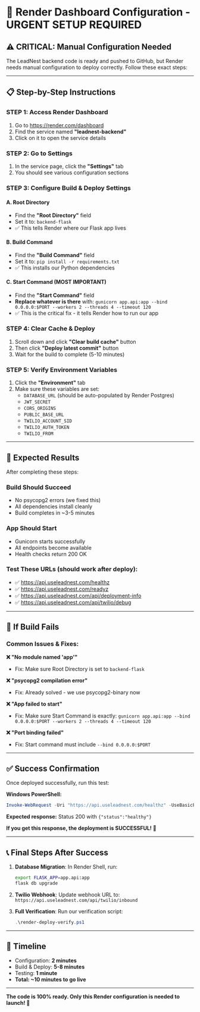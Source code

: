 # 🚀 Render Dashboard Configuration - URGENT SETUP REQUIRED

## ⚠️ CRITICAL: Manual Configuration Needed

The LeadNest backend code is ready and pushed to GitHub, but Render needs manual configuration to deploy correctly. Follow these exact steps:

---

## 📋 Step-by-Step Instructions

### STEP 1: Access Render Dashboard
1. Go to https://render.com/dashboard
2. Find the service named **"leadnest-backend"**
3. Click on it to open the service details

### STEP 2: Go to Settings
1. In the service page, click the **"Settings"** tab
2. You should see various configuration sections

### STEP 3: Configure Build & Deploy Settings

#### A. Root Directory
- Find the **"Root Directory"** field
- Set it to: `backend-flask`
- ✅ This tells Render where our Flask app lives

#### B. Build Command  
- Find the **"Build Command"** field
- Set it to: `pip install -r requirements.txt`
- ✅ This installs our Python dependencies

#### C. Start Command (MOST IMPORTANT)
- Find the **"Start Command"** field  
- **Replace whatever is there** with: `gunicorn app.api:app --bind 0.0.0.0:$PORT --workers 2 --threads 4 --timeout 120`
- ✅ This is the critical fix - it tells Render how to run our app

### STEP 4: Clear Cache & Deploy
1. Scroll down and click **"Clear build cache"** button
2. Then click **"Deploy latest commit"** button
3. Wait for the build to complete (5-10 minutes)

### STEP 5: Verify Environment Variables
1. Click the **"Environment"** tab
2. Make sure these variables are set:
   - `DATABASE_URL` (should be auto-populated by Render Postgres)
   - `JWT_SECRET` 
   - `CORS_ORIGINS`
   - `PUBLIC_BASE_URL`
   - `TWILIO_ACCOUNT_SID`
   - `TWILIO_AUTH_TOKEN` 
   - `TWILIO_FROM`

---

## 🎯 Expected Results

After completing these steps:

### Build Should Succeed
- No psycopg2 errors (we fixed this)
- All dependencies install cleanly
- Build completes in ~3-5 minutes

### App Should Start
- Gunicorn starts successfully 
- All endpoints become available
- Health checks return 200 OK

### Test These URLs (should work after deploy):
- ✅ https://api.useleadnest.com/healthz
- ✅ https://api.useleadnest.com/readyz  
- ✅ https://api.useleadnest.com/api/deployment-info
- ✅ https://api.useleadnest.com/api/twilio/debug

---

## 🚨 If Build Fails

### Common Issues & Fixes:

**❌ "No module named 'app'"**
- Fix: Make sure Root Directory is set to `backend-flask`

**❌ "psycopg2 compilation error"**  
- Fix: Already solved - we use psycopg2-binary now

**❌ "App failed to start"**
- Fix: Make sure Start Command is exactly: `gunicorn app.api:app --bind 0.0.0.0:$PORT --workers 2 --threads 4 --timeout 120`

**❌ "Port binding failed"**
- Fix: Start command must include `--bind 0.0.0.0:$PORT`

---

## ✅ Success Confirmation

Once deployed successfully, run this test:

**Windows PowerShell:**
```powershell
Invoke-WebRequest -Uri "https://api.useleadnest.com/healthz" -UseBasicParsing
```

**Expected response:** Status 200 with `{"status":"healthy"}`

**If you get this response, the deployment is SUCCESSFUL! 🎉**

---

## 📞 Final Steps After Success

1. **Database Migration**: In Render Shell, run:
   ```bash
   export FLASK_APP=app.api:app
   flask db upgrade
   ```

2. **Twilio Webhook**: Update webhook URL to:
   `https://api.useleadnest.com/api/twilio/inbound`

3. **Full Verification**: Run our verification script:
   ```powershell
   .\render-deploy-verify.ps1
   ```

---

## 🎯 Timeline

- Configuration: **2 minutes**
- Build & Deploy: **5-8 minutes**  
- Testing: **1 minute**
- **Total: ~10 minutes to go live**

---

**The code is 100% ready. Only this Render configuration is needed to launch! 🚀**
